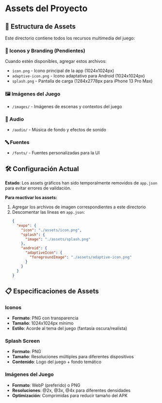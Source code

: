 # Assets del Proyecto

## 📁 Estructura de Assets

Este directorio contiene todos los recursos multimedia del juego:

### 🎨 Iconos y Branding (Pendientes)
Cuando estén disponibles, agregar estos archivos:

- `icon.png` - Icono principal de la app (1024x1024px)
- `adaptive-icon.png` - Icono adaptativo para Android (1024x1024px)
- `splash.png` - Pantalla de carga (1284x2778px para iPhone 13 Pro Max)

### 🖼️ Imágenes del Juego
- `/images/` - Imágenes de escenas y contextos del juego

### 🎵 Audio
- `/audio/` - Música de fondo y efectos de sonido

### 🔤 Fuentes
- `/fonts/` - Fuentes personalizadas para la UI

## 🛠️ Configuración Actual

**Estado**: Los assets gráficos han sido temporalmente removidos de `app.json` para evitar errores de validación.

**Para reactivar los assets:**
1. Agregar los archivos de imagen correspondientes a este directorio
2. Descomentar las líneas en `app.json`:
   ```json
   {
     "expo": {
       "icon": "./assets/icon.png",
       "splash": {
         "image": "./assets/splash.png"
       },
       "android": {
         "adaptiveIcon": {
           "foregroundImage": "./assets/adaptive-icon.png"
         }
       }
     }
   }
   ```

## 📋 Especificaciones de Assets

### Iconos
- **Formato**: PNG con transparencia
- **Tamaño**: 1024x1024px mínimo
- **Estilo**: Acorde al tema del juego (fantasía oscura/realista)

### Splash Screen
- **Formato**: PNG
- **Tamaño**: Resoluciones múltiples para diferentes dispositivos
- **Contenido**: Logo del juego + fondo temático

### Imágenes del Juego
- **Formato**: WebP (preferido) o PNG
- **Resoluciones**: @2x, @3x, @4x para diferentes densidades
- **Optimización**: Comprimidas para reducir tamaño del APK 